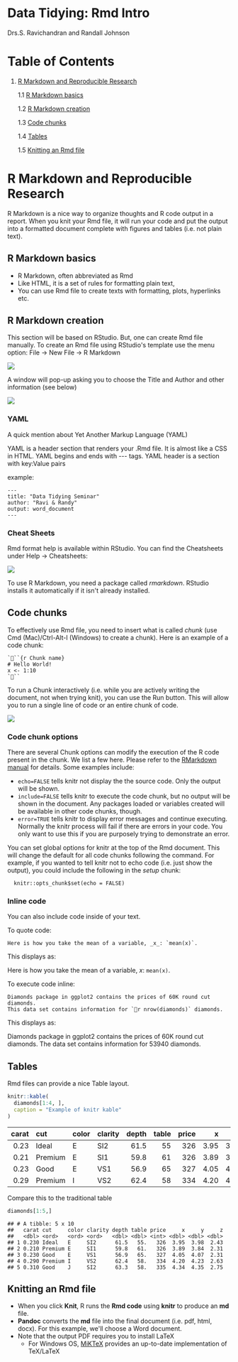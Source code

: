 Data Tidying: Rmd Intro
================
Drs.S. Ravichandran and Randall Johnson

Table of Contents
=================

1.  [R Markdown and Reproducible Research](#Rmarkdown)

    1.1 [R Markdown basics](#basics)

    1.2 [R Markdown creation](#creation)

    1.3 [Code chunks](#code)

    1.4 [Tables](#tables)

    1.5 [Knitting an Rmd file](#knitr)

<a name="Rmarkdown"></a>R Markdown and Reproducible Research
============================================================

R Markdown is a nice way to organize thoughts and R code output in a report. When you knit your Rmd file, it will run your code and put the output into a formatted document complete with figures and tables (i.e. not plain text).

<a name="basics"></a>R Markdown basics
--------------------------------------

-   R Markdown, often abbreviated as Rmd
-   Like HTML, it is a set of rules for formatting plain text,
-   You can use Rmd file to create texts with formatting, plots, hyperlinks etc.

<a name="creation"></a>R Markdown creation
------------------------------------------

This section will be based on RStudio. But, one can create Rmd file manually. To create an Rmd file using RStudio's template use the menu option: File -&gt; New File -&gt; R Markdown

![](Images/RS-RmdFileCreation.png)

A window will pop-up asking you to choose the Title and Author and other information (see below)

![](Images/RS-RmdFileCreation1.png)

### YAML

A quick mention about Yet Another Markup Language (YAML)

YAML is a header section that renders your .Rmd file. It is almost like a CSS in HTML. YAML begins and ends with --- tags. YAML header is a section with key:Value pairs

example:

    ---
    title: "Data Tidying Seminar"
    author: "Ravi & Randy"
    output: word_document
    ---

### Cheat Sheets

Rmd format help is available within RStudio. You can find the Cheatsheets under Help -&gt; Cheatsheets:

![](Images/RS-CheatSheets.png)

To use R Markdown, you need a package called *rmarkdown*. RStudio installs it automatically if it isn't already installed.

<a name="code"></a>Code chunks
------------------------------

To effectively use Rmd file, you need to insert what is called *chunk* (use Cmd (Mac)/Ctrl-Alt-I (Windows) to create a chunk). Here is an example of a code chunk:

    ```{r Chunk name}
    # Hello World!
    x <- 1:10
    ```

To run a Chunk interactively (i.e. while you are actively writing the document, not when trying knit), you can use the Run button. This will allow you to run a single line of code or an entire chunk of code.

![](Images/Run.png)

### Code chunk options

There are several Chunk options can modify the execution of the R code present in the chunk. We list a few here. Please refer to the [RMarkdown manual](https://www.rstudio.com/wp-content/uploads/2015/03/rmarkdown-reference.pdf) for details. Some examples include:

-   `echo=FALSE` tells knitr not display the the source code. Only the output will be shown.
-   `include=FALSE` tells knitr to execute the code chunk, but no output will be shown in the document. Any packages loaded or variables created will be available in other code chunks, though.
-   `error=TRUE` tells knitr to display error messages and continue executing. Normally the knitr process will fail if there are errors in your code. You only want to use this if you are purposely trying to demonstrate an error.

You can set global options for knitr at the top of the Rmd document. This will change the default for all code chunks following the command. For example, if you wanted to tell knitr not to echo code (i.e. just show the output), you could include the following in the *setup* chunk:

      knitr::opts_chunk$set(echo = FALSE)

### Inline code

You can also include code inside of your text.

To quote code:

    Here is how you take the mean of a variable, _x_: `mean(x)`.

This displays as:

Here is how you take the mean of a variable, *x*: `mean(x)`.

To execute code inline:

    Diamonds package in ggplot2 contains the prices of 60K round cut diamonds.
    This data set contains information for `r nrow(diamonds)` diamonds.

This displays as:

Diamonds package in ggplot2 contains the prices of 60K round cut diamonds. The data set contains information for 53940 diamonds.

<a name="tables"></a>Tables
---------------------------

Rmd files can provide a nice Table layout.

``` r
knitr::kable(
  diamonds[1:4, ], 
  caption = "Example of knitr kable"
)
```

|  carat| cut     | color | clarity |  depth|  table|  price|     x|     y|     z|
|------:|:--------|:------|:--------|------:|------:|------:|-----:|-----:|-----:|
|   0.23| Ideal   | E     | SI2     |   61.5|     55|    326|  3.95|  3.98|  2.43|
|   0.21| Premium | E     | SI1     |   59.8|     61|    326|  3.89|  3.84|  2.31|
|   0.23| Good    | E     | VS1     |   56.9|     65|    327|  4.05|  4.07|  2.31|
|   0.29| Premium | I     | VS2     |   62.4|     58|    334|  4.20|  4.23|  2.63|

Compare this to the traditional table

``` r
diamonds[1:5,]
```

    ## # A tibble: 5 x 10
    ##   carat cut     color clarity depth table price     x     y     z
    ##   <dbl> <ord>   <ord> <ord>   <dbl> <dbl> <int> <dbl> <dbl> <dbl>
    ## 1 0.230 Ideal   E     SI2      61.5   55.   326  3.95  3.98  2.43
    ## 2 0.210 Premium E     SI1      59.8   61.   326  3.89  3.84  2.31
    ## 3 0.230 Good    E     VS1      56.9   65.   327  4.05  4.07  2.31
    ## 4 0.290 Premium I     VS2      62.4   58.   334  4.20  4.23  2.63
    ## 5 0.310 Good    J     SI2      63.3   58.   335  4.34  4.35  2.75

<a name="knitr"></a>Knitting an Rmd file
----------------------------------------

-   When you click **Knit**, R runs the **Rmd code** using **knitr** to produce an **md** file.
-   **Pandoc** converts the **md** file into the final document (i.e. pdf, html, docx). For this example, we'll choose a Word document.
-   Note that the output PDF requires you to install LaTeX
    -   For Windows OS, [MiKTeX](https://miktex.org) provides an up-to-date implementation of TeX/LaTeX

